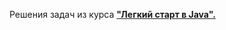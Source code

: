 Решения задач из курса <b><a href="https://stepik.org/course/90684/syllabus">"Легкий старт в Java".</b>
